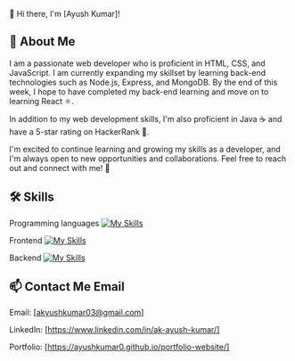 
👋 Hi there, I'm [Ayush Kumar]!



## 🚀 About Me

I am a passionate web developer who is proficient in HTML, CSS, and JavaScript. I am currently expanding my skillset by learning back-end technologies such as Node.js, Express, and MongoDB. By the end of this week, I hope to have completed my back-end learning and move on to learning React ⚛️.

In addition to my web development skills, I'm also proficient in Java ☕️ and have a 5-star rating on HackerRank 🌟.

I'm excited to continue learning and growing my skills as a developer, and I'm always open to new opportunities and collaborations. Feel free to reach out and connect with me! 🤝



## 🛠 Skills
 
Programming languages
[![My Skills](https://skillicons.dev/icons?i=java,&theme=light)](https://skillicons.dev)

Frontend
[![My Skills](https://skillicons.dev/icons?i=html,css,js,react)](https://skillicons.dev)

Backend
[![My Skills](https://skillicons.dev/icons?i=nodejs,express,mongodb,aws)](https://skillicons.dev)




## 📫 Contact Me Email
Email: [akyushkumar03@gmail.com] 

LinkedIn: [https://www.linkedin.com/in/ak-ayush-kumar/] 

Portfolio: [https://ayushkumar0.github.io/portfolio-website/]
